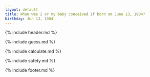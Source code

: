 ```yaml
---
layout: default
title: When was I or my baby conceived if born on June 13, 1904?
birthday: Jun 13, 1904
---
```


{% include header.md %}

{% include guess.md %}

{% include calculate.md %}

{% include safety.md %}

{% include footer.md %}



